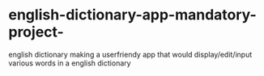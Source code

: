 # english-dictionary-app-mandatory-project-

english dictionary 
making a userfriendy app that would display/edit/input various words in a english dictionary
